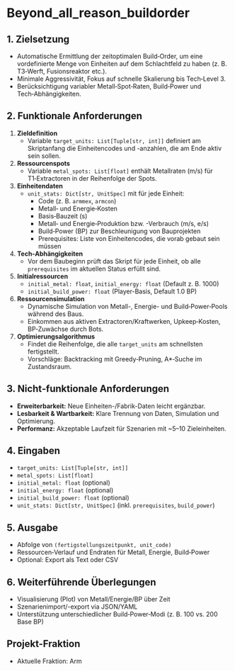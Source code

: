 # Beyond_all_reason_buildorder

## 1. Zielsetzung  
- Automatische Ermittlung der zeit­optimalen Build‑Order, um eine vordefinierte Menge von Einheiten auf dem Schlachtfeld zu haben (z. B. T3‑Werft, Fusionsreaktor etc.).  
- Minimale Aggressivität, Fokus auf schnelle Skalierung bis Tech‑Level 3.  
- Berücksichtigung variabler Metall‑Spot‑Raten, Build‑Power und Tech‑Abhängigkeiten.  

## 2. Funktionale Anforderungen  
1. **Zieldefinition**  
   - Variable `target_units: List[Tuple[str, int]]` definiert am Skriptanfang die Einheitencodes und -anzahlen, die am Ende aktiv sein sollen.  
2. **Ressourcen­spots**  
   - Variable `metal_spots: List[float]` enthält Metallraten (m/s) für T1‑Extractoren in der Reihenfolge der Spots.  
3. **Einheiten­daten**  
   - `unit_stats: Dict[str, UnitSpec]` mit für jede Einheit:  
     - Code (z. B. `armmex`, `armcon`)  
     - Metall‑ und Energie‑Kosten  
     - Basis‑Bauzeit (s)  
     - Metall‑ und Energie‑Produktion bzw. -Verbrauch (m/s, e/s)  
     - Build‑Power (BP) zur Beschleunigung von Bauprojekten  
     - Prerequisites: Liste von Einheitencodes, die vorab gebaut sein müssen  
4. **Tech‑Abhängigkeiten**  
   - Vor dem Baubeginn prüft das Skript für jede Einheit, ob alle `prerequisites` im aktuellen Status erfüllt sind.  
5. **Initial­ressourcen**  
   - `initial_metal: float`, `initial_energy: float` (Default z. B. 1000)  
   - `initial_build_power: float` (Player-Basis, Default 1.0 BP)  
6. **Ressourcensimulation**  
   - Dynamische Simulation von Metall-, Energie- und Build‑Power‑Pools während des Baus.  
   - Einkommen aus aktiven Extractoren/Kraftwerken, Upkeep‑Kosten, BP‑Zuwächse durch Bots.  
7. **Optimierungs­algorithmus**  
   - Findet die Reihenfolge, die alle `target_units` am schnellsten fertigstellt.  
   - Vorschläge: Backtracking mit Greedy‑Pruning, A*‑Suche im Zustandsraum.  

## 3. Nicht‑funktionale Anforderungen  
- **Erweiterbarkeit:** Neue Einheiten-/Fabrik-Daten leicht ergänzbar.  
- **Lesbarkeit & Wartbarkeit:** Klare Trennung von Daten, Simulation und Optimierung.  
- **Performanz:** Akzeptable Laufzeit für Szenarien mit ~5–10 Ziel­einheiten.  

## 4. Eingaben  
- `target_units: List[Tuple[str, int]]`  
- `metal_spots: List[float]`  
- `initial_metal: float` (optional)  
- `initial_energy: float` (optional)  
- `initial_build_power: float` (optional)  
- `unit_stats: Dict[str, UnitSpec]` (inkl. `prerequisites`, `build_power`)  

## 5. Ausgabe  
- Abfolge von `(fertigstellungszeitpunkt, unit_code)`  
- Ressourcen‑Verlauf und Endraten für Metall, Energie, Build‑Power  
- Optional: Export als Text oder CSV  

## 6. Weiterführende Überlegungen  
- Visualisierung (Plot) von Metall/Energie/BP über Zeit  
- Szenarien­import/-export via JSON/YAML  
- Unterstützung unterschiedlicher Build‑Power‑Modi (z. B. 100 vs. 200 Base BP)  

## Projekt-Fraktion  
- Aktuelle Fraktion: Arm
